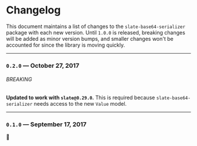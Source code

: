 # Changelog

This document maintains a list of changes to the `slate-base64-serializer` package with each new version. Until `1.0.0` is released, breaking changes will be added as minor version bumps, and smaller changes won't be accounted for since the library is moving quickly.

---

### `0.2.0` — October 27, 2017

###### BREAKING

**Updated to work with `slate@0.29.0`.** This is required because `slate-base64-serializer` needs access to the new `Value` model.

---

### `0.1.0` — September 17, 2017

:tada:
